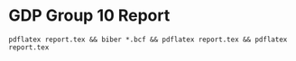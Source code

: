 GDP Group 10 Report
===================

`pdflatex report.tex && biber *.bcf && pdflatex report.tex && pdflatex report.tex`

